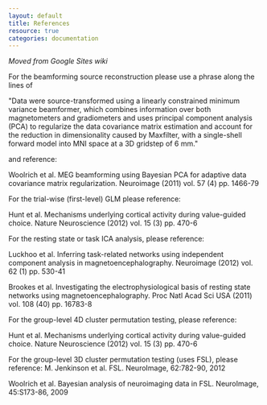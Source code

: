 ```yaml
---
layout: default
title: References
resource: true
categories: documentation
---
```


_Moved from Google Sites wiki_

For the beamforming source reconstruction please use a phrase along the lines of 

"Data were source-transformed using a linearly constrained minimum variance beamformer, which combines information over both magnetometers and gradiometers and uses principal component analysis (PCA) to regularize the data covariance matrix estimation and account for the reduction in dimensionality caused by Maxfilter, with a single-shell forward model into MNI space at a 3D gridstep of 6 mm."

and reference:

Woolrich et al. MEG beamforming using Bayesian PCA for adaptive data covariance matrix regularization. Neuroimage (2011) vol. 57 (4) pp. 1466-79

For the trial-wise (first-level) GLM please reference:

Hunt et al. Mechanisms underlying cortical activity during value-guided choice. Nature Neuroscience (2012) vol. 15 (3) pp. 470-6

For the resting state or task ICA analysis, please reference:

Luckhoo et al. Inferring task-related networks using independent component analysis in magnetoencephalography. Neuroimage (2012) vol. 62 (1) pp. 530-41

Brookes et al. Investigating the electrophysiological basis of resting state networks using magnetoencephalography. Proc Natl Acad Sci USA (2011) vol. 108 (40) pp. 16783-8

For the group-level 4D cluster permutation testing, please reference:

Hunt et al. Mechanisms underlying cortical activity during value-guided choice. Nature Neuroscience (2012) vol. 15 (3) pp. 470-6

For the group-level 3D cluster permutation testing (uses FSL), please reference:
M. Jenkinson et al. FSL. NeuroImage, 62:782-90, 2012

Woolrich et al. Bayesian analysis of neuroimaging data in FSL. NeuroImage, 45:S173-86, 2009